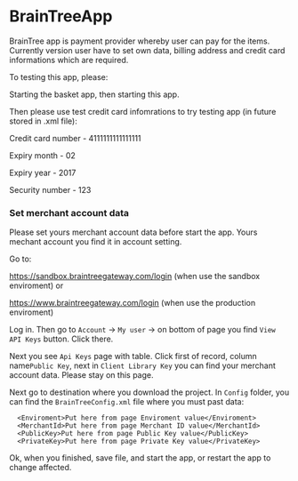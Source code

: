 # BrainTreeApp

BrainTree app is payment provider whereby user can pay for the items. Currently version user have to set own data, billing address and credit card informations which are required.

To testing this app, please:

Starting the basket app, then starting this app.

Then please use test credit card infomrations to try testing app (in future stored in .xml file):

Credit card number  - 4111111111111111

Expiry month - 02

Expiry year - 2017

Security number - 123

### Set merchant account data

Please set yours merchant account data before start the app. Yours mechant account you find it in account setting.

Go to:

https://sandbox.braintreegateway.com/login (when use the sandbox enviroment) or

https://www.braintreegateway.com/login  (when use the production enviroment)

Log in. Then go to ```Account``` -> ```My user``` -> on bottom of page you find ```View API Keys``` button. Click there.

Next you see ```Api Keys``` page with table. Click first of record, column name```Public Key```, next in ```Client Library Key``` you can find your merchant account data. Please stay on this page.

Next go to destination where you download the project. In ```Config``` folder, you can find the ```BrainTreeConfig.xml``` file where you must past data:

```
  <Enviroment>Put here from page Enviroment value</Enviroment>
  <MerchantId>Put here from page Merchant ID value</MerchantId>
  <PublicKey>Put here from page Public Key value</PublicKey>
  <PrivateKey>Put here from page Private Key value</PrivateKey>
```

Ok, when you finished, save file, and start the app, or restart the app to change affected.
